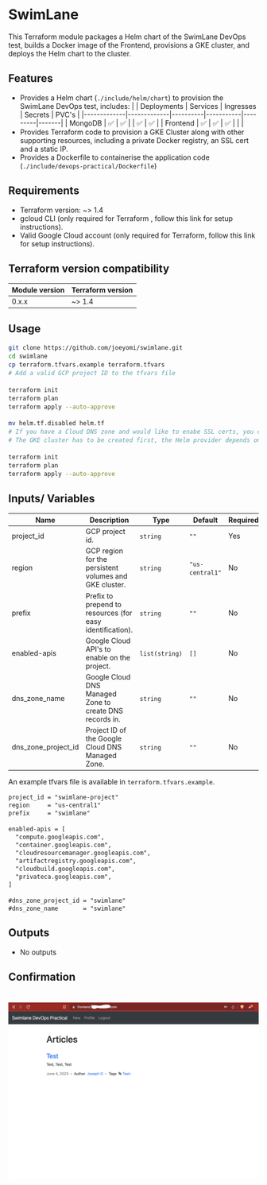 # SwimLane

This Terraform module packages a Helm chart of the SwimLane DevOps test, builds a Docker image of the Frontend, provisions a GKE cluster, and deploys the Helm chart to the cluster.

## Features

* Provides a Helm chart (`./include/helm/chart`) to provision the SwimLane DevOps test, includes:
    |             | Deployments | Services | Ingresses | Secrets | PVC's |
    |-------------|-------------|----------|-----------|---------|-------|
    |   MongoDB   |      ✅     |     ✅    |           |   ✅    |   ✅   |
    |   Frontend  |      ✅     |     ✅    |     ✅     |         |       |
* Provides Terraform code to provision a GKE Cluster along with other supporting resources, including a private Docker registry, an SSL cert and a static IP.
* Provides a Dockerfile to containerise the application code  (`./include/devops-practical/Dockerfile`) 


## Requirements

* Terraform version: ~> 1.4
* gcloud CLI (only required for Terraform , follow this link for setup instructions).
* Valid Google Cloud account (only required for Terraform, follow this link for setup instructions).

## Terraform version compatibility

| Module version | Terraform version |
|----------------|-------------------|
|      0.x.x     |      ~> 1.4       |

## Usage

```bash
git clone https://github.com/joeyomi/swimlane.git
cd swimlane
cp terraform.tfvars.example terraform.tfvars
# Add a valid GCP project ID to the tfvars file

terraform init
terraform plan
terraform apply --auto-approve

mv helm.tf.disabled helm.tf 
# If you have a Cloud DNS zone and would like to enabe SSL certs, you can use `helm-with-ssl.tf`.
# The GKE cluster has to be created first, the Helm provider depends on outputs from the GKE module.

terraform init
terraform plan
terraform apply --auto-approve
```

## Inputs/ Variables
| Name                | Description                                               | Type           | Default         | Required |
|-------------------- |---------------------------------------------------------- |--------------- |-----------------|----------|
| project_id          | GCP project id.                                           | `string`       | `""`            | Yes      |
| region              | GCP region for the persistent volumes and GKE cluster.    | `string`       | `"us-central1"` | No       |
| prefix              | Prefix to prepend to resources (for easy identification). | `string`       | `""`            | No       |
| enabled-apis        | Google Cloud API's to enable on the project.              | `list(string)` | `[]`            | No       |
| dns_zone_name       | Google Cloud DNS Managed Zone to create DNS records in.   | `string`       | `""`            | No       |
| dns_zone_project_id | Project ID of the Google Cloud DNS Managed Zone.          | `string`       | `""`            | No       |

An example tfvars file is available in `terraform.tfvars.example`.

```hcl
project_id = "swimlane-project"
region     = "us-central1"
prefix     = "swimlane"

enabled-apis = [
  "compute.googleapis.com",
  "container.googleapis.com",
  "cloudresourcemanager.googleapis.com",
  "artifactregistry.googleapis.com",
  "cloudbuild.googleapis.com",
  "privateca.googleapis.com",
]

#dns_zone_project_id = "swimlane"
#dns_zone_name       = "swimlane"

```

## Outputs
* No outputs


## Confirmation
<h1 align="center">
  <img src="./confirmation.png" width="900px"/><br/><br/>
</h1>